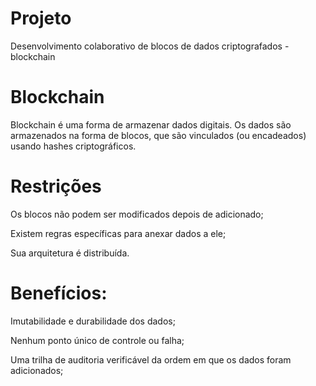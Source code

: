 # Projeto
Desenvolvimento colaborativo de blocos de dados criptografados - blockchain

# Blockchain
Blockchain é uma forma de armazenar dados digitais. Os dados são armazenados na forma de blocos, que são vinculados (ou encadeados) usando hashes criptográficos.

# Restrições

Os blocos não podem ser modificados depois de adicionado;

Existem regras específicas para anexar dados a ele;

Sua arquitetura é distribuída.

# Benefícios:

Imutabilidade e durabilidade dos dados;

Nenhum ponto único de controle ou falha;

Uma trilha de auditoria verificável da ordem em que os dados foram adicionados;

